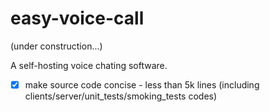 # easy-voice-call
(under construction...) 

A self-hosting voice chating software. 

- [x] make source code concise - less than 5k lines (including clients/server/unit_tests/smoking_tests codes)
